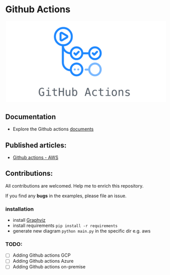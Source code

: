 # Github Actions

<p align="center" style="text-align:center;">
  <a href="https://github.com/features/actions">
    <img alt="github actions logo" src="assets/github-actions.png" width="500" />
  </a>
</p>

## Documentation

* Explore the Github actions [documents](https://docs.github.com/en/actions)


## Published articles:

 - [Github actions - AWS](https://github.com/software-solutions-architect/github-runner/tree/main/aws)



## Contributions:

All contributions are welcomed. Help me to enrich this repository.

If you find any **bugs** in the examples, please file an issue.

### installation
* install [Graphviz](https://graphviz.gitlab.io/download/)
* install requirements `pip install -r requirements`
* generate new diagram `python main.py` in the specific dir e.g. aws

### TODO:

 - [ ] Adding Github actions GCP
 - [ ] Adding Github actions Azure
 - [ ] Adding Github actions on-premise
